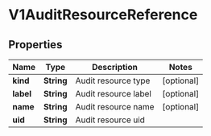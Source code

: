 # V1AuditResourceReference

## Properties
Name | Type | Description | Notes
------------ | ------------- | ------------- | -------------
**kind** | **String** | Audit resource type |  [optional]
**label** | **String** | Audit resource label |  [optional]
**name** | **String** | Audit resource name |  [optional]
**uid** | **String** | Audit resource uid | 
